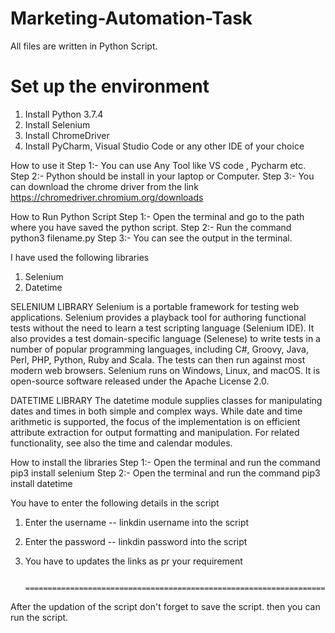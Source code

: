 # Marketing-Automation-Task 
All files are written in Python Script.

Set up the environment
======================
1. Install Python 3.7.4
2. Install Selenium
3. Install ChromeDriver
4. Install PyCharm, Visual Studio Code or any other IDE of your choice


How to use it
Step 1:- You can use Any Tool like VS code , Pycharm etc.
Step 2:- Python should be install in your laptop or Computer.
Step 3:- You can download the chrome driver from the link https://chromedriver.chromium.org/downloads

How to Run Python Script
Step 1:- Open the terminal and go to the path where you have saved the python script.
Step 2:- Run the command python3 filename.py
Step 3:- You can see the output in the terminal.

I have used the following libraries
1. Selenium
2. Datetime

SELENIUM LIBRARY
Selenium is a portable framework for testing web applications. Selenium provides a playback tool for authoring functional tests without the need to learn a test scripting language (Selenium IDE). It also provides a test domain-specific language (Selenese) to write tests in a number of popular programming languages, including C#, Groovy, Java, Perl, PHP, Python, Ruby and Scala. The tests can then run against most modern web browsers. Selenium runs on Windows, Linux, and macOS. It is open-source software released under the Apache License 2.0.

DATETIME LIBRARY
The datetime module supplies classes for manipulating dates and times in both simple and complex ways. While date and time arithmetic is supported, the focus of the implementation is on efficient attribute extraction for output formatting and manipulation. For related functionality, see also the time and calendar modules.

How to install the libraries
Step 1:- Open the terminal and run the command pip3 install selenium
Step 2:- Open the terminal and run the command pip3 install datetime


You have to enter the following details in the script
1. Enter the username -- linkdin username into the script
2. Enter the password -- linkdin password into the script
3. You have to updates the links as pr your requirement

                      ========================================================================================

After the updation of the script don't forget to save the script. then you can run the script.



